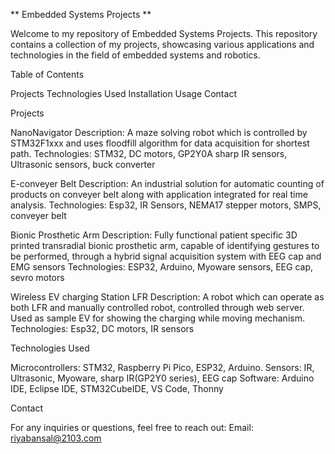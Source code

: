 ** Embedded Systems Projects **

Welcome to my repository of Embedded Systems Projects. This repository contains a collection of my projects, showcasing various applications and technologies in the field of embedded systems and robotics.

Table of Contents

Projects
Technologies Used
Installation
Usage
Contact

Projects

NanoNavigator
Description: A maze solving robot which is controlled by STM32F1xxx and uses floodfill algorithm for data acquisition for shortest path.
Technologies: STM32, DC motors, GP2Y0A sharp IR sensors, Ultrasonic sensors, buck converter

E-conveyer Belt
Description: An industrial solution for automatic counting of products on conveyer belt along with application integrated for real time analysis.
Technologies: Esp32, IR Sensors, NEMA17 stepper motors, SMPS, conveyer belt

Bionic Prosthetic Arm
Description: Fully functional patient specific 3D printed transradial bionic prosthetic arm, capable of identifying gestures to be performed, through a hybrid signal acquisition system with EEG cap and EMG sensors
Technologies: ESP32, Arduino, Myoware sensors, EEG cap, sevro motors

Wireless EV charging Station LFR
Description: A robot which can operate as both LFR and manually controlled robot, controlled through web server. Used as sample EV for showing the charging while moving mechanism.
Technologies: Esp32, DC motors, IR sensors

Technologies Used

Microcontrollers: STM32, Raspberry Pi Pico, ESP32, Arduino.
Sensors: IR, Ultrasonic, Myoware, sharp IR(GP2Y0 series), EEG cap
Software: Arduino IDE, Eclipse IDE, STM32CubeIDE, VS Code, Thonny

Contact

For any inquiries or questions, feel free to reach out:
Email: riyabansal@2103.com
